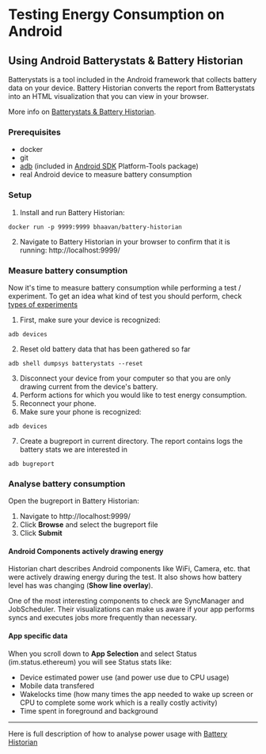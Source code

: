 # Testing Energy Consumption on Android

## Using Android Batterystats & Battery Historian

Batterystats is a tool included in the Android framework that collects battery data on your device. Battery Historian converts the report from Batterystats into an HTML visualization that you can view in your browser.

More info on [Batterystats & Battery Historian](https://developer.android.com/studio/profile/battery-historian.html).

### Prerequisites

- docker
- git
- [adb](https://developer.android.com/studio/command-line/adb.html) (included in [Android SDK](https://developer.android.com/studio/index.html) Platform-Tools package)
- real Android device to measure battery consumption

### Setup

1. Install and run Battery Historian:
```
docker run -p 9999:9999 bhaavan/battery-historian
```
2. Navigate to Battery Historian in your browser to confirm that it is running:
http://localhost:9999/

### Measure battery consumption

Now it's time to measure battery consumption while performing a test / experiment. To get an idea what kind of test you should perform, check [types of experiments](./QA.md)



1. First, make sure your device is recognized:
```
adb devices
```
2. Reset old battery data that has been gathered so far
```
adb shell dumpsys batterystats --reset
```
3. Disconnect your device from your computer so that you are only drawing current from the device's battery.
4. Perform actions for which you would like to test energy consumption.
5. Reconnect your phone.
6. Make sure your phone is recognized:
```
adb devices
```
7. Create a bugreport in current directory. The report contains logs the battery stats we are interested in
```
adb bugreport
```

### Analyse battery consumption

Open the bugreport in Battery Historian:
1. Navigate to http://localhost:9999/
2. Click **Browse** and select the bugreport file
3. Click **Submit**

#### Android Components actively drawing energy

Historian chart describes Android components like WiFi, Camera, etc. that were actively drawing energy during the test. It also shows how battery level has was changing (**Show line overlay**).

One of the most interesting components to check are SyncManager and JobScheduler. Their visualizations can make us aware if your app performs syncs and executes jobs more frequently than necessary.

#### App specific data

When you scroll down to **App Selection** and select Status (im.status.ethereum) you will see Status stats like:
- Device estimated power use (and power use due to CPU usage)
- Mobile data transfered
- Wakelocks time (how many times the app needed to wake up screen or CPU to complete some work which is a really costly activity)
- Time spent in foreground and background


----

Here is full description of how to analyse power usage with [Battery Historian](https://developer.android.com/topic/performance/power/battery-historian.html)
